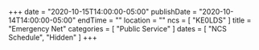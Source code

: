 +++
date = "2020-10-15T14:00:00-05:00"
publishDate = "2020-10-14T14:00:00-05:00"
endTime = ""
location = ""
ncs = [ "KE0LDS" ]
title = "Emergency Net"
categories = [ "Public Service" ]
dates = [ "NCS Schedule", "Hidden" ]
+++
